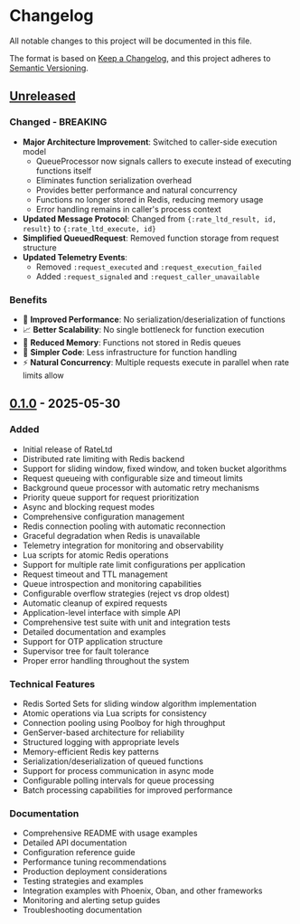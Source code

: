 # Changelog

All notable changes to this project will be documented in this file.

The format is based on [Keep a Changelog](https://keepachangelog.com/en/1.0.0/),
and this project adheres to [Semantic Versioning](https://semver.org/spec/v2.0.0.html).

## [Unreleased]

### Changed - BREAKING
- **Major Architecture Improvement**: Switched to caller-side execution model
  - QueueProcessor now signals callers to execute instead of executing functions itself
  - Eliminates function serialization overhead
  - Provides better performance and natural concurrency
  - Functions no longer stored in Redis, reducing memory usage
  - Error handling remains in caller's process context
- **Updated Message Protocol**: Changed from `{:rate_ltd_result, id, result}` to `{:rate_ltd_execute, id}`
- **Simplified QueuedRequest**: Removed function storage from request structure
- **Updated Telemetry Events**: 
  - Removed `:request_executed` and `:request_execution_failed`
  - Added `:request_signaled` and `:request_caller_unavailable`

### Benefits
- 🚀 **Improved Performance**: No serialization/deserialization of functions
- 📈 **Better Scalability**: No single bottleneck for function execution  
- 🧠 **Reduced Memory**: Functions not stored in Redis queues
- 🔧 **Simpler Code**: Less infrastructure for function handling
- ⚡ **Natural Concurrency**: Multiple requests execute in parallel when rate limits allow

## [0.1.0] - 2025-05-30

### Added
- Initial release of RateLtd
- Distributed rate limiting with Redis backend
- Support for sliding window, fixed window, and token bucket algorithms
- Request queueing with configurable size and timeout limits
- Background queue processor with automatic retry mechanisms
- Priority queue support for request prioritization
- Async and blocking request modes
- Comprehensive configuration management
- Redis connection pooling with automatic reconnection
- Graceful degradation when Redis is unavailable
- Telemetry integration for monitoring and observability
- Lua scripts for atomic Redis operations
- Support for multiple rate limit configurations per application
- Request timeout and TTL management
- Queue introspection and monitoring capabilities
- Configurable overflow strategies (reject vs drop oldest)
- Automatic cleanup of expired requests
- Application-level interface with simple API
- Comprehensive test suite with unit and integration tests
- Detailed documentation and examples
- Support for OTP application structure
- Supervisor tree for fault tolerance
- Proper error handling throughout the system

### Technical Features
- Redis Sorted Sets for sliding window algorithm implementation
- Atomic operations via Lua scripts for consistency
- Connection pooling using Poolboy for high throughput
- GenServer-based architecture for reliability
- Structured logging with appropriate levels
- Memory-efficient Redis key patterns
- Serialization/deserialization of queued functions
- Support for process communication in async mode
- Configurable polling intervals for queue processing
- Batch processing capabilities for improved performance

### Documentation
- Comprehensive README with usage examples
- Detailed API documentation
- Configuration reference guide
- Performance tuning recommendations
- Production deployment considerations
- Testing strategies and examples
- Integration examples with Phoenix, Oban, and other frameworks
- Monitoring and alerting setup guides
- Troubleshooting documentation

[Unreleased]: https://github.com/your-username/rate_ltd/compare/v0.1.0...HEAD
[0.1.0]: https://github.com/your-username/rate_ltd/releases/tag/v0.1.0
